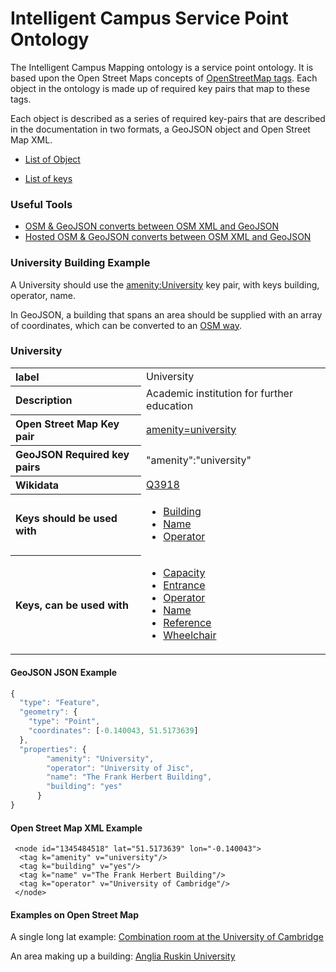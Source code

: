 # Intelligent Campus Service Point Ontology

The Intelligent Campus Mapping ontology is a service point ontology. It is based upon the Open Street Maps concepts of [OpenStreetMap tags](https://wiki.openstreetmap.org/wiki/Tags). Each object in the ontology is made up of required key pairs that map to these tags. 

Each object is described as a series of required key-pairs that are described in the documentation in two formats, a GeoJSON object and Open Street Map XML.


- [List of Object](./items.md)

- [List of keys](./properties.md)

### Useful Tools

- [OSM & GeoJSON converts between OSM XML and GeoJSON](https://gist.github.com/tecoholic/1396990)
- [Hosted OSM & GeoJSON converts between OSM XML and GeoJSON](http://bretagne-vivante-dev.org/js/osm-and-geojson/)

### University Building Example
A University should use the [amenity:University](items.md#university) key pair, with keys building, operator, name.

In GeoJSON, a building that spans an area should be supplied with an array of coordinates, which can be converted to an [OSM way](https://wiki.openstreetmap.org/wiki/Way).

### University
<table>
<tr><th align="left">label</th><td>University</td></tr>
<tr><th align="left">Description</th><td>Academic institution for further education</td></tr>
<tr><th align="left">Open Street Map Key pair</th><td><a href="https://wiki.openstreetmap.org/wiki/Tag:amenity%3Duniversity">amenity=university</a></td></tr>
<tr><th align="left">GeoJSON Required key pairs</th><td>"amenity":"university"</td></tr>
<tr><th align="left">Wikidata</th><td> <a href="https://www.wikidata.org/wiki/Q3918">Q3918</a> </td></tr>
<tr><th align="left">Keys should be used with </th><td><ul><li><a href="./items.md#entrance">Building</a></li><li><a href="./items.md#operator">Name</a></li><li><a href="./items.md#name">Operator</a></li></ul> </td></tr>
<tr><th align="left">Keys, can be used with </th><td><ul><li><a href="./items.md#capacity">Capacity</a></li><li><a href="./items.md#entrance">Entrance</a></li><li><a href="./items.md#operator">Operator</a></li><li><a href="./items.md#name">Name</a></li><li><a href="./items.md#reference">Reference</a></li><li><a href="./items.md#wheelchair">Wheelchair</a></li></ul> </td></tr>
</table>



#### GeoJSON JSON Example

``` Javascript
{
  "type": "Feature",
  "geometry": {
    "type": "Point",
    "coordinates": [-0.140043, 51.5173639]
  },
  "properties": {
        "amenity": "University",
        "operator": "University of Jisc",
        "name": "The Frank Herbert Building",
        "building": "yes"
      }
}
```

#### Open Street Map XML Example

```
 <node id="1345484518" lat="51.5173639" lon="-0.140043">
  <tag k="amenity" v="university"/>
  <tag k="building" v="yes"/>
  <tag k="name" v="The Frank Herbert Building"/>
  <tag k="operator" v="University of Cambridge"/>
 </node>
```

#### Examples on Open Street Map

A single long lat example: [Combination room at the University of Cambridge](https://www.openstreetmap.org/node/1345484518)

An area making up a building: [Anglia Ruskin University](https://www.openstreetmap.org/way/135077623)